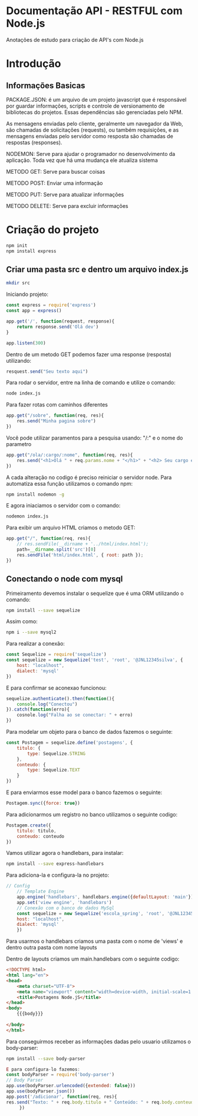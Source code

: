 # Documentação API - RESTFUL com Node.js

Anotações de estudo para criação de API's com Node.js

# Introdução 

## Informações Basicas

PACKAGE.JSON: é um arquivo de um projeto javascript que é responsável por guardar
informações, scripts e controle de versionamento de bibliotecas do projetos.
Essas dependências são gerenciadas pelo NPM.

As mensagens enviadas pelo cliente, geralmente um navegador da Web,
são chamadas de solicitações (requests), ou também requisições, e as 
mensagens enviadas pelo servidor como resposta são chamadas de respostas (responses).

NODEMON: Serve para ajudar o programador no desenvolvimento da aplicação. 
Toda vez que há uma mudança ele atualiza sistema

METODO GET: Serve para buscar coisas

METODO POST: Enviar uma informação
 
METODO PUT: Serve para atualizar informações

METODO DELETE: Serve para excluir informações

# Criação do projeto

```bash
npm init
npm install express
```

## Criar uma pasta src e dentro um arquivo index.js

```bash
mkdir src
```

Iniciando projeto:
```js
const express = require('express')
const app = express()

app.get('/', function(request, response){
    return response.send('Olá dev')
}

app.listen(300)

```

Dentro de um metodo GET podemos fazer uma response (resposta) utilizando:
```js
resquest.send("Seu texto aqui")
```

Para rodar o servidor, entre na linha de comando e utilize o comando:
```bash
node index.js
```

Para fazer rotas com caminhos diferentes
```js
app.get("/sobre", function(req, res){
    res.send("Minha pagina sobre")
})
```

Você pode utilizar paramentos para a pesquisa usando: "/:" e o nome do parametro
```js
app.get("/ola/:cargo/:nome", function(req, res){
    res.send("<h1>Olá " + req.params.nome + "</h1>" + "<h2> Seu cargo é: " + req.params.cargo + "</h2>")
})
```
A cada alteração no codigo é preciso reiniciar o servidor node. Para automatiza essa função utilizamos o comando npm:
```bash
npm install nodemon -g
```

E agora iniaciamos o servidor com o comando:

```bash
nodemon index.js
```

Para exibir um arquivo HTML criamos o metodo GET:

```js
app.get("/", function(req, res){
    // res.sendFile(__dirname + '../html/index.html');
    path=__dirname.split('src')[0]
    res.sendFile('html/index.html', { root: path });
})
```

## Conectando o node com mysql

Primeiramento devemos instalar o sequelize que é uma ORM utilizando o comando:

```bash
npm install --save sequelize
```
Assim como:
```bash
npm i --save mysql2
```

Para realizar a conexão:
```js
const Sequelize = require('sequelize')
const sequelize = new Sequelize('test', 'root', '@JNL12345silva', {
    host: "localhost",
    dialect: 'mysql'
}) 
```

E para confirmar se aconexao funcionou:
```js
sequelize.authenticate().then(function(){
    console.log("Conectou")
}).catch(function(erro){
    cosnole.log("Falha ao se conectar: " + erro)
})
```

Para modelar um objeto para o banco de dados fazemos o seguinte:
```js
const Postagem = sequelize.define('postagens', {
    titulo: {
        type: Sequelize.STRING
    },
    conteudo: {
        type: Sequelize.TEXT
    }
})
```
E para enviarmos esse model para o banco fazemos o seguinte:
```js
Postagem.sync({force: true})
```

Para adicionarmos um registro no banco utilizamos o seguinte codigo:

```js
Postagem.create({
    titulo: titulo,
    conteudo: conteudo
})
```

Vamos utilizar agora o handlebars, para instalar:
```bash
npm install --save express-handlebars
```

Para adiciona-la e configura-la no projeto:

```js
// Config
    // Template Engine
    app.engine('handlebars', handlebars.engine({defaultLayout: 'main'}))
    app.set('view engine', 'handlebars')
    // Conexão com o banco de dados MySql
    const sequelize = new Sequelize('escola_spring', 'root', '@JNL12345silva', {
    host: "localhost",
    dialect: 'mysql'
    })
```
Para usarmos o handlebars criamos uma pasta com o nome de 'views' e dentro outra pasta com nome layouts

Dentro de layouts criamos um main.handlebars com o seguinte codigo:
```html
<!DOCTYPE html>
<html lang="en">
<head>
    <meta charset="UTF-8">
    <meta name="viewport" content="width=device-width, initial-scale=1.0">
    <title>Postagens Node.jS</title>
</head>
<body>
    {{{body}}}
    
</body>
</html>
```

Para conseguirmos receber as informações dadas pelo usuario utilizamos o body-parser:

```bash
npm install --save body-parser
```

```js
E para configura-lo fazemos:
const bodyParser = require('body-parser')
// Body Parser 
app.use(bodyParser.urlencoded({extended: false}))
app.use(bodyParser.json())
app.post('/adicionar', function(req, res){
res.send("Texto: " + req.body.titulo + " Conteúdo: " + req.body.conteudo)
     })
```


